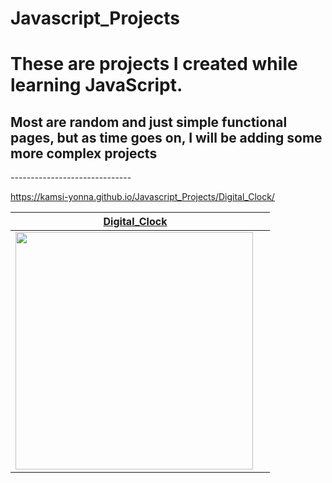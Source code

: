 # Javascript_Projects

<h1>These are projects I created while learning JavaScript.</h1>
<h2>Most are random and just simple functional pages, but as time goes on, I will be adding some more complex projects</h2>
------------------------------

https://kamsi-yonna.github.io/Javascript_Projects/Digital_Clock/


|<a href="https://kamsi-yonna.github.io/Javascript_Projects/Digital_Clock/"> Digital_Clock</a> | |
|-- | -- |
|<img  align="left"  width="380px" src="https://kamsi-yonna.github.io/Javascript_Projects/Digital_Clock/preview.png">  | |

